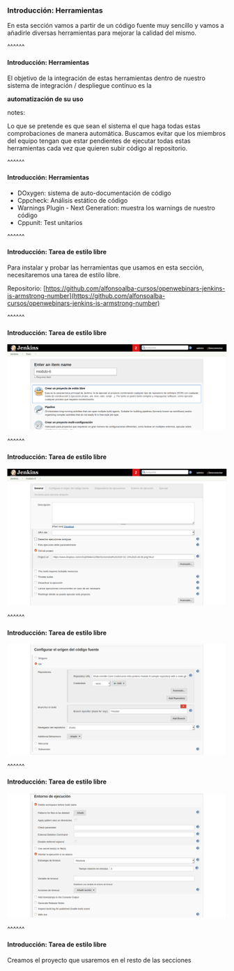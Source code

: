 ### Introducción: Herramientas

En esta sección vamos a partir de un código fuente muy sencillo y vamos a 
añadirle diversas herramientas para mejorar la calidad del mismo.

^^^^^^

#### Introducción: Herramientas

El objetivo de la integración de estas herramientas dentro de nuestro sistema de 
integración / despliegue contínuo es la

**automatización de su uso**

notes:

Lo que se pretende es que sean el sistema el que haga todas estas comprobaciones de manera 
automática. Buscamos evitar que los miembros del equipo tengan que estar pendientes de 
ejecutar todas estas herramientas cada vez que quieren subir código al repositorio. 

^^^^^^

#### Introducción: Herramientas

* DOxygen: sistema de auto-documentación de código
* Cppcheck: Análisis estático de código
* Warnings Plugin - Next Generation: muestra los warnings de nuestro código
* Cppunit: Test unitarios

^^^^^^

#### Introducción: Tarea de estilo libre

Para instalar y probar las herramientas que usamos en esta sección, necesitaremos una 
tarea de estilo libre.

Repositorio: [https://github.com/alfonsoalba-cursos/openwebinars-jenkins-is-armstrong-number](https://github.com/alfonsoalba-cursos/openwebinars-jenkins-is-armstrong-number)

^^^^^^

#### Introducción: Tarea de estilo libre

<img src="/slides/images/es/0050/create_freestyle_job_step_1.png" alt="Create Free Style Job Step 1" class="r-stretch">

^^^^^^

#### Introducción: Tarea de estilo libre

<img src="/slides/images/es/0050/create_freestyle_job_step_2.png" alt="Create Free Style Job Step 2" class="r-stretch">

^^^^^^

#### Introducción: Tarea de estilo libre

<img src="/slides/images/es/0050/create_freestyle_job_step_3.png" alt="Create Free Style Job Step 3" class="r-stretch">

^^^^^^

#### Introducción: Tarea de estilo libre

<img src="/slides/images/es/0050/create_freestyle_job_step_4.png" alt="Create Free Style Job Step 4" class="r-stretch">


^^^^^^

#### Introducción: Tarea de estilo libre

Creamos el proyecto que usaremos en el resto de las secciones